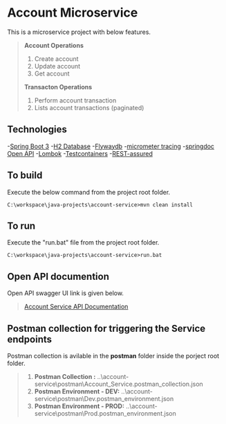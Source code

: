 # Account Microservice
This is a microservice project with below features.
>**Account Operations**
>1. Create account
>2. Update account
>3. Get account
>   
>**Transacton Operations**
>1. Perform account transaction
>2. Lists account transactions (paginated)

## Technologies
-[Spring Boot 3](https://spring.io/projects/spring-boot/)
-[H2 Database](https://www.h2database.com/html/main.html)
-[Flywaydb](https://flywaydb.org/)
-[micrometer tracing](https://github.com/micrometer-metrics/tracing)
-[springdoc Open API](https://springdoc.org/)
-[Lombok](https://projectlombok.org/)
-[Testcontainers](https://java.testcontainers.org/)
-[REST-assured](https://rest-assured.io/)

## To build
Execute the below command from the project root folder.
```
C:\workspace\java-projects\account-service>mvn clean install
```

## To run
Execute the "run.bat" file from the project root folder.
```
C:\workspace\java-projects\account-service>run.bat
```

## Open API documention
Open API swagger UI link is given below.
>
>[Account Service API Documentation](http://localhost:9090/account-service/swagger-ui/index.html)

## Postman collection for triggering the Service endpoints
Postman collection is avilable in the **postman** folder inside the porject root folder.
>1. **Postman Collection :**  ..\account-service\postman\Account_Service.postman_collection.json
>2. **Postman Environment - DEV:**  ..\account-service\postman\Dev.postman_environment.json
>3. **Postman Environment - PROD:**  ..\account-service\postman\Prod.postman_environment.json
